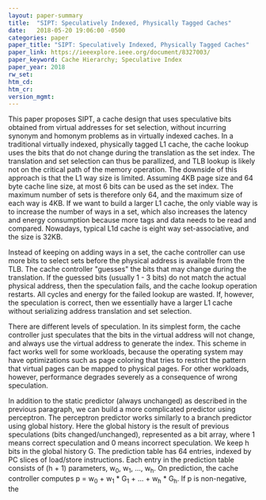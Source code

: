 ```yaml
---
layout: paper-summary
title:  "SIPT: Speculatively Indexed, Physically Tagged Caches"
date:   2018-05-20 19:06:00 -0500
categories: paper
paper_title: "SIPT: Speculatively Indexed, Physically Tagged Caches"
paper_link: https://ieeexplore.ieee.org/document/8327003/
paper_keyword: Cache Hierarchy; Speculative Index
paper_year: 2018
rw_set: 
htm_cd: 
htm_cr: 
version_mgmt: 
---
```


This paper proposes SIPT, a cache design that uses speculative bits obtained from virtual addresses for set 
selection, without incurring synonym and homonym problems as in virtually indexed caches. 
In a traditional virtually indexed, physically tagged L1 cache, the cache lookup uses the bits that do not 
change during the translation as the set index. The translation and set selection can thus be parallized, and TLB 
lookup is likely not on the critical path of the memory operation. The downside of this approach is that the L1 way 
size is limited. Assuming 4KB page size and 64 byte cache line size, at most 6 bits can be used as the set 
index. The maximum number of sets is therefore only 64, and the maximum size of each way is 4KB. If we want to build 
a larger L1 cache, the only viable way is to increase the number of ways in a set, which also increases the latency
and energy consumption because more tags and data needs to be read and compared. Nowadays, typical L1d cache is eight 
way set-associative, and the size is 32KB.

Instead of keeping on adding ways in a set, the cache controller can use more bits to select sets before the physical 
address is available from the TLB. The cache controller "guesses" the bits that may change during the translation. If the guessed
bits (usually 1 - 3 bits) do not match the actual physical address, then the speculation fails, and the cache lookup operation
restarts. All cycles and energy for the failed lookup are wasted. If, however, the speculation is correct, then we essentially
have a larger L1 cache without serializing address translation and set selection.

There are different levels of speculation. In its simplest form, the cache controller just speculates that the bits 
in the virtual address will not change, and always use the virtual address to generate the index. This scheme in fact
works well for some workloads, because the operating system may have optimizations such as page coloring that tries to
restrict the pattern that virtual pages can be mapped to physical pages. For other workloads, however, performance 
degrades severely as a consequence of wrong speculation.

In addition to the static predictor (always unchanged) as described in the previous paragraph, we can build a more 
complicated predictor using perceptron. The perceptron predictor works similarly to a branch predictor using global 
history. Here the global history is the result of previous speculations (bits changed/unchanged), represented as a 
bit array, where 1 means correct speculation and 0 means incorrect speculation. We keep h bits in the global history G.
The prediction table has 64 entries, indexed by PC slices of load/store instructions. Each entry in the prediction
table consists of (h + 1) parameters, w<sub>0</sub>, w<sub>1</sub>, ..., w<sub>h</sub>. On prediction, the cache controller
computes p = w<sub>0</sub> + w<sub>1</sub> * G<sub>1</sub> + ... + w<sub>h</sub> * G<sub>h</sub>. If p is non-negative,
the 